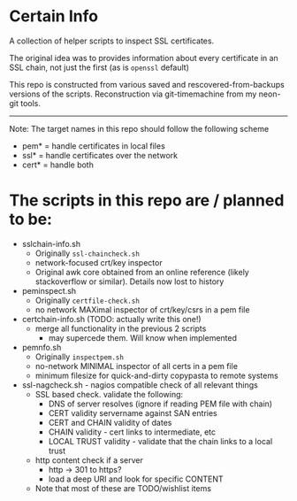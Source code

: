 # Certain Info

A collection of helper scripts to inspect SSL certificates. 

The original idea was to provides information about every certificate in an SSL chain, not just the first (as is `openssl` default)

This repo is constructed from various saved and rescovered-from-backups versions of the scripts. Reconstruction via git-timemachine from my neon-git tools. 

----

Note: The target names in this repo should follow the following scheme
- pem* = handle certificates in local files
- ssl* = handle certificates over the network 
- cert* = handle both


# The scripts in this repo are / planned to be:

- sslchain-info.sh
  - Originally `ssl-chaincheck.sh`
  - network-focused crt/key inspector
  - Original awk core obtained from an online reference (likely stackoverflow or similar). Details now lost to history 
- peminspect.sh
  - Originally `certfile-check.sh`
  - no network MAXimal inspector of crt/key/csrs in a pem file
- certchain-info.sh (TODO: actually write this one!)
  - merge all functionality in the previous 2 scripts
    - may supercede them. Will know when implemented
- pemnfo.sh
  - Originally `inspectpem.sh`
  - no-network MINIMAL inspector of all certs in a pem file 
  - minimum filesize for quick-and-dirty copypasta to remote systems
- ssl-nagcheck.sh - nagios compatible check of all relevant things
  - SSL based check. validate the following: 
    - DNS of server resolves (ignore if reading PEM file with chain)
    - CERT validity servername against SAN entries
    - CERT and CHAIN validity of dates
    - CHAIN validity - cert links to intermediate, etc
    - LOCAL TRUST validity - validate that the chain links to a local trust
  - http content check if a server
    - http -> 301 to https?
    - load a deep URI and look for specific CONTENT
  - Note that most of these are TODO/wishlist items
